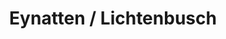 ---
title: Eynatten / Lichtenbusch
url: /eynatten-lichtenbusch/
latitude: 50.715
longitude: 6.122
---